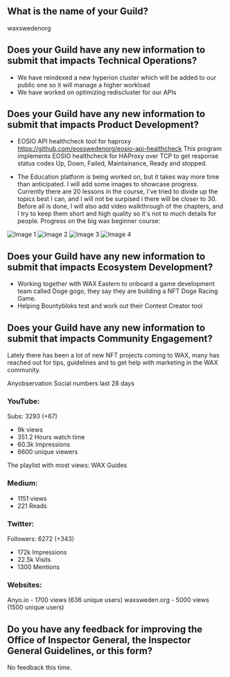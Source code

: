 ## What is the name of your Guild?

waxswedenorg

## Does your Guild have any new information to submit that impacts Technical Operations?

- We have reindexed a new hyperion cluster which will be added to our public one so it will manage a higher workload
- We have worked on optimizing rediscluster for our APIs

## Does your Guild have any new information to submit that impacts Product Development?

- EOSIO API healthcheck tool for haproxy https://github.com/eosswedenorg/eosio-api-healthcheck
This program implements EOSIO healthcheck for HAProxy over TCP to get response status codes Up, Down, Failed, Maintainance, Ready and stopped.

- The Education platform is being worked on, but it takes way more time than anticipated. I will add some images to showcase progress.
Currently there are 20 lessons in the course, I've tried to divide up the topics best I can, and I will not be surpised i there will be closer to 30. Before all is done, I will also add video walkthrough of the chapters, and I try to keep them short and high quality so it's not to much details for people.
Progress on the big wax beginner course:

![Image 1](https://media.waxsweden.org/2021/10/ig_10_1.png)
![Image 2](https://media.waxsweden.org/2021/10/ig_10_2.png)
![Image 3](https://media.waxsweden.org/2021/10/ig_10_3.png)
![Image 4](https://media.waxsweden.org/2021/10/ig_10_4.png)


## Does your Guild have any new information to submit that impacts Ecosystem Development?
- Working together with WAX Eastern to onboard a game development team called Doge gogo, they say they are building a NFT Doge Racing Game.
- Helping Bountybloks test and work out their Contest Creator tool


## Does your Guild have any new information to submit that impacts Community Engagement?
Lately there has been a lot of new NFT projects coming to WAX, many has reached out for tips, guidelines and to get help with marketing in the WAX community.

Anyobservation Social numbers last 28 days
### YouTube:
Subs: 3293 (+67)
- 9k views
- 351.2 Hours watch time
- 60.3k Impressions
- 6600 unique viewers

The playlist with most views: WAX Guides

### Medium:
- 1151 views
- 221 Reads

### Twitter:
Followers: 6272 (+343)
- 172k Impressions
- 22.5k Visits
- 1300 Mentions

### Websites:
Anyo.io - 1700 views (636 unique users)
waxsweden.org - 5000 views (1500 unique users)

## Do you have any feedback for improving the Office of Inspector General, the Inspector General Guidelines, or this form?
No feedback this time.
